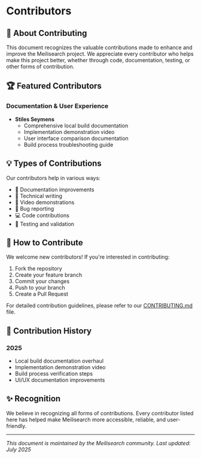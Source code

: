 # Contributors

## 🌟 About Contributing

This document recognizes the valuable contributions made to enhance and improve the Meilisearch project. We appreciate every contributor who helps make this project better, whether through code, documentation, testing, or other forms of contribution.

## 🏆 Featured Contributors

### Documentation & User Experience
- **Stiles Seymens**
  - Comprehensive local build documentation
  - Implementation demonstration video
  - User interface comparison documentation
  - Build process troubleshooting guide

## 💡 Types of Contributions

Our contributors help in various ways:

- 📝 Documentation improvements
- 🔧 Technical writing
- 🎥 Video demonstrations
- 🐛 Bug reporting
- 💻 Code contributions
- 🧪 Testing and validation

## 🤝 How to Contribute

We welcome new contributors! If you're interested in contributing:

1. Fork the repository
2. Create your feature branch
3. Commit your changes
4. Push to your branch
5. Create a Pull Request

For detailed contribution guidelines, please refer to our [CONTRIBUTING.md](CONTRIBUTING.md) file.

## 📜 Contribution History

### 2025
- Local build documentation overhaul
- Implementation demonstration video
- Build process verification steps
- UI/UX documentation improvements

## ✨ Recognition

We believe in recognizing all forms of contributions. Every contributor listed here has helped make Meilisearch more accessible, reliable, and user-friendly.

---

*This document is maintained by the Meilisearch community. Last updated: July 2025* 
